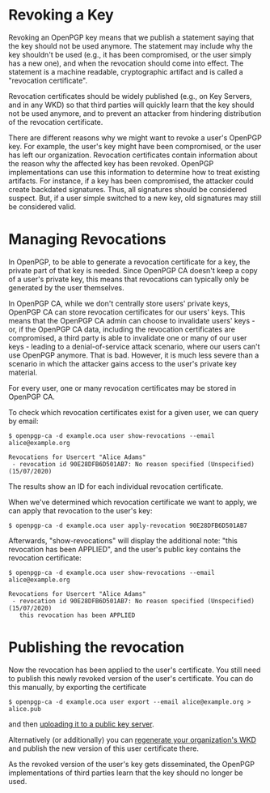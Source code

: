 # Revoking a Key

Revoking an OpenPGP key means that we publish a statement saying that the
key should not be used anymore.  The statement may include why the key
shouldn't be used (e.g., it has been compromised, or the user simply has a
new one), and when the revocation should come into effect.  The statement is a
machine readable, cryptographic artifact and is called a "revocation
certificate".

Revocation certificates should be widely published (e.g., on Key Servers,
and in any WKD) so that third parties will quickly learn that the
key should not be used anymore, and to prevent an attacker from hindering
distribution of the revocation certificate.

There are different reasons why we might want to revoke a user's OpenPGP
key. For example, the user's key might have been compromised, or the user has
left our organization. Revocation certificates contain information about
the reason why the affected key has been revoked. OpenPGP
implementations can use this information to determine how to treat
existing artifacts.  For instance, if a key has been compromised, the
attacker could create backdated signatures.  Thus, all signatures should
be considered suspect.  But, if a user simple switched to a new key, old
signatures may still be considered valid.

# Managing Revocations

In OpenPGP, to be able to generate a revocation certificate for a key,
the private part of that key is needed. Since OpenPGP CA doesn't keep a
copy of a user's private key, this means that revocations can typically
only be generated by the user themselves.

In OpenPGP CA, while we don't centrally store users' private keys, OpenPGP CA can 
store revocation certificates for our users' keys.
This means that the OpenPGP CA admin can choose to invalidate users' keys -
or, if the OpenPGP CA data, including the revocation certificates are
compromised, a third party is able to invalidate one or many of our user
keys - leading to a denial-of-service attack scenario, where our users
can't use OpenPGP anymore.
That is bad. However, it is much less severe than a scenario in which the
attacker gains access to the user's private key material.

For every user, one or many revocation certificates may be stored in OpenPGP
CA.

To check which revocation certificates exist for a given user, we can query
by email:

`$ openpgp-ca -d example.oca user show-revocations --email alice@example.org`

```
Revocations for Usercert "Alice Adams"
 - revocation id 90E28DFB6D501AB7: No reason specified (Unspecified) (15/07/2020)
```
The results show an ID for each individual revocation certificate.

When we've determined which revocation certificate we want to apply, we can
apply that revocation to the user's key:

`$ openpgp-ca -d example.oca user apply-revocation 90E28DFB6D501AB7`

Afterwards, "show-revocations" will display the additional note: "this
revocation has been APPLIED", and the user's public key contains the
revocation certificate:

`$ openpgp-ca -d example.oca user show-revocations --email alice@example.org`

```
Revocations for Usercert "Alice Adams"
 - revocation id 90E28DFB6D501AB7: No reason specified (Unspecified) (15/07/2020)
   this revocation has been APPLIED
```

# Publishing the revocation

Now the revocation has been applied to the user's certificate.
You still need to publish this newly revoked version of the user's
certificate. You can do this manually, by exporting the certificate

`$ openpgp-ca -d example.oca user export --email alice@example.org > alice.pub`
 
and then
[uploading it to a public key server](https://keys.openpgp.org/about/usage#gnupg-upload).

Alternatively (or additionally) you can
[regenerate your organization's WKD](keys-publish.md#publish-keys-as-a-wkd)
and publish the new version of this user certificate there.

As the revoked version of the user's key gets disseminated, the OpenPGP
implementations of third parties learn that the key should no longer be used.
